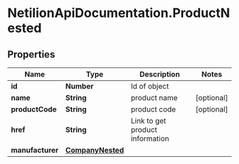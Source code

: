 # NetilionApiDocumentation.ProductNested

## Properties
Name | Type | Description | Notes
------------ | ------------- | ------------- | -------------
**id** | **Number** | Id of object | 
**name** | **String** | product name | [optional] 
**productCode** | **String** | product code | [optional] 
**href** | **String** | Link to get product information | 
**manufacturer** | [**CompanyNested**](CompanyNested.md) |  | 
